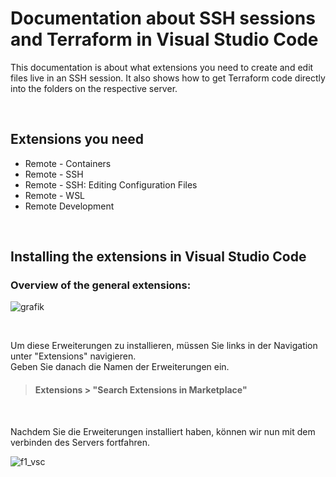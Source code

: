# Documentation about SSH sessions and Terraform in Visual Studio Code

This documentation is about what extensions you need to create and edit files live in an SSH session.
It also shows how to get Terraform code directly into the folders on the respective server.

<br>

## Extensions you need
* Remote - Containers
* Remote - SSH
* Remote - SSH: Editing Configuration Files
* Remote - WSL
* Remote Development

<br>

## Installing the extensions in Visual Studio Code


### Overview of the general extensions:

![grafik](https://user-images.githubusercontent.com/110160647/181711679-0a042d63-5f08-416c-abb7-1e315ed0778d.png)

<br>

Um diese Erweiterungen zu installieren, müssen Sie links in der Navigation unter "Extensions" navigieren.<br> Geben Sie danach die Namen der Erweiterungen ein.
<br>

>#### **Extensions > "Search Extensions in Marketplace"**
<br>

Nachdem Sie die Erweiterungen installiert haben, können wir nun mit dem verbinden des Servers fortfahren.

![f1_vsc](https://user-images.githubusercontent.com/110160647/182132040-ee7c8061-ba04-438d-862a-d71f20d06609.png)



